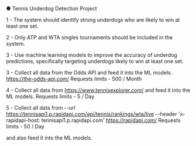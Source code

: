 ● Tennis Underdog Detection Project 

1 - The system should identify strong underdogs who are likely to win at least one set.

2 - Only ATP and WTA singles tournaments should be included in the system.

3 - Use machine learning models to improve the accuracy of underdog predictions, specifically targeting underdogs likely to win at least one set.

3 - Collect all data from the Odds API and feed it into the ML models.
https://the-odds-api.com/
Requests limits - 500 / Month

4 - Collect all data from https://www.tennisexplorer.com/ and feed it into the ML models.
Requests limits - 5 / Day

5 - Collect all data from 	--url https://tennisapi1.p.rapidapi.com/api/tennis/rankings/wta/live 
	                        --header 'x-rapidapi-host: tennisapi1.p.rapidapi.com' 
                          https://rapidapi.com/
Requests limits - 50 / Day
    
and also feed it into the ML models.
